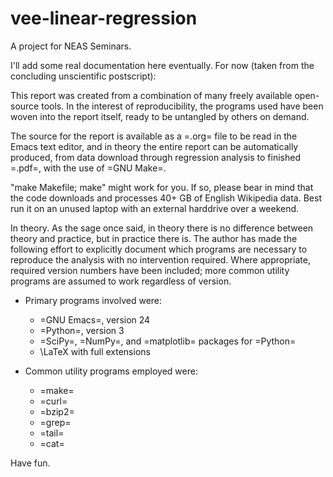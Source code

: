 vee-linear-regression
=====================

A project for NEAS Seminars.

I'll add some real documentation here eventually.  For now (taken from the
concluding unscientific postscript):

This report was created from a combination of many freely available open-source
tools.  In the interest of reproducibility, the programs used have been woven
into the report itself, ready to be untangled by others on demand.

The source for the report is available as a =.org= file to be read in the Emacs
text editor, and in theory the entire report can be automatically produced, from
data download through regression analysis to finished =.pdf=, with the use of
=GNU Make=.

"make Makefile; make" might work for you.  If so, please bear in mind
that the code downloads and processes 40+ GB of English Wikipedia
data.  Best run it on an unused laptop with an external harddrive over
a weekend.

In theory.  As the sage once said, in theory there is no difference between
theory and practice, but in practice there is.  The author has made the
following effort to explicitly document which programs are necessary to
reproduce the analysis with no intervention required.  Where appropriate,
required version numbers have been included; more common utility programs are
assumed to work regardless of version.

- Primary programs involved were:
  + =GNU Emacs=, version 24
  + =Python=, version 3
  + =SciPy=, =NumPy=, and =matplotlib= packages for =Python=
  + \LaTeX with full extensions

- Common utility programs employed were:
  + =make=
  + =curl=
  + =bzip2=
  + =grep=
  + =tail=
  + =cat=

Have fun.